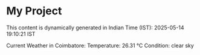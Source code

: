 # My Project

This content is dynamically generated in Indian Time (IST): 2025-05-14 19:10:21 IST


Current Weather in Coimbatore:
Temperature: 26.31 °C
Condition: clear sky
